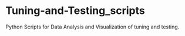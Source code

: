 # Tuning-and-Testing_scripts
Python Scripts for Data Analysis and Visualization of tuning and testing.
